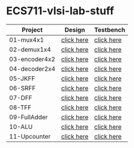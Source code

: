 
# ECS711-vlsi-lab-stuff

| Project              | Design                                     | Testbench                                  |
|----------------------|--------------------------------------------|--------------------------------------------|
| 01-mux4x1            | [click here](./01-mux4x1/mux4x1.vhd)         | [click here](./01-mux4x1/mux4x1_tb.vhd)       |
| 02-demux1x4          | [click here](./02-demux1x4/demux1x4.vhd)     | [click here](./02-demux1x4/demux1x4_tb.vhd)   |
| 03-encoder4x2        | [click here](./03-encoder4x2/enco4x2.vhd)    | [click here](./03-encoder4x2/enco4x2_tb.vhd)|
| 04-decoder2x4        | [click here](./04-decoder2x4/deco2x4.vhd)    | [click here](./04-decoder2x4/deco2x4_tb.vhd)|
| 05-JKFF              | [click here](./05-JKFF/jkff.vhd)             | [click here](./05-JKFF/jkff_tb.vhd)             |
| 06-SRFF              | [click here](./06-SRFF/srff.vhd)             | [click here](./06-SRFF/srff_tb.vhd)             |
| 07-DFF               | [click here](./07-DFF/dff.vhd)               | [click here](./07-DFF/dff_tb.vhd)               |
| 08-TFF               | [click here](./08-TFF/tff.vhd)               | [click here](./08-TFF/tff_tb.vhd)               |
| 09-FullAdder         | [click here](./09-FullAdder/fa.vhd)          | [click here](./09-FullAdder/fa_tb.vhd)   |
| 10-ALU               | [click here](./10-ALU/alu.vhd)               | [click here](./10-ALU/alu_tb.vhd)               |
| 11-Upcounter         | [click here](./11-Upcounter/upcount.vhd)     | [click here](./11-Upcounter/upcount_tb.vhd)   |

